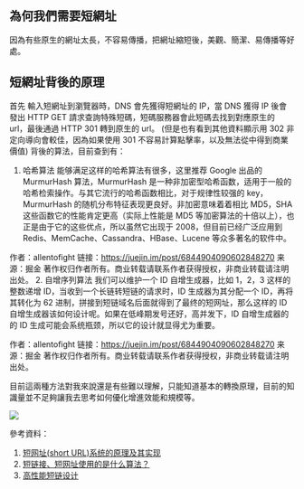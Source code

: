 ## 為何我們需要短網址

因為有些原生的網址太長，不容易傳播，把網址縮短後，美觀、簡潔、易傳播等好處。

## 短網址背後的原理

首先 輸入短網址到瀏覽器時，DNS 會先獲得短網址的 IP，當 DNS 獲得 IP 後會發出 HTTP GET 請求查詢特殊短碼，短碼服務器會此短碼去找到對應原生的 url，最後通過 HTTP 301 轉到原生的 url。
(但是也有看到其他資料顯示用 302 非定向導向會較佳，因為如果使用 301 不容易計算點擊率，以及無法從中得到商業價值)
背後的算法，目前查到有：

1. 哈希算法
   能够满足这样的哈希算法有很多，这里推荐 Google 出品的 MurmurHash 算法，MurmurHash 是一种非加密型哈希函数，适用于一般的哈希检索操作。与其它流行的哈希函数相比，对于规律性较强的 key，MurmurHash 的随机分布特征表现更良好。非加密意味着着相比 MD5，SHA 这些函数它的性能肯定更高（实际上性能是 MD5 等加密算法的十倍以上），也正是由于它的这些优点，所以虽然它出现于 2008，但目前已经广泛应用到 Redis、MemCache、Cassandra、HBase、Lucene 等众多著名的软件中。

作者：allentofight
链接：https://juejin.im/post/6844904090602848270
来源：掘金
著作权归作者所有。商业转载请联系作者获得授权，非商业转载请注明出处。 2. 自增序列算法
我们可以维护一个 ID 自增生成器，比如 1，2，3 这样的整数递增 ID，当收到一个长链转短链的请求时，ID 生成器为其分配一个 ID，再将其转化为 62 进制，拼接到短链域名后面就得到了最终的短网址，那么这样的 ID 自增生成器该如何设计呢。如果在低峰期发号还好，高并发下，ID 自增生成器的的 ID 生成可能会系统瓶颈，所以它的设计就显得尤为重要。

作者：allentofight
链接：https://juejin.im/post/6844904090602848270
来源：掘金
著作权归作者所有。商业转载请联系作者获得授权，非商业转载请注明出处。

目前這兩種方法對我來說還是有些難以理解，只能知道基本的轉換原理，目前的知識量並不足夠讓我去思考如何優化增進效能和規模等。

![](https://i.imgur.com/iCAvnnD.jpg)

參考資料：

1. [短网址(short URL)系统的原理及其实现](https://hufangyun.com/2017/short-url/)
2. [短链接、短网址使用的是什么算法？](https://www.zhihu.com/question/20103344)
3. [高性能短链设计](https://juejin.im/post/6844904090602848270)
